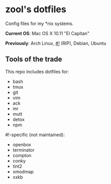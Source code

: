 zool's dotfiles
===============

Config files for my \*nix systems.

**Current OS**: Mac OS X 10.11 "El Capitan"

**Previously**: Arch Linux, [#!](http://crunchbang.org/) (RIP), Debian, Ubuntu

Tools of the trade
------------------

This repo includes dotfiles for:

- bash
- tmux
- git
- vim
- ack
- mr
- mutt
- detox
- npm

&#35;!-specific (not maintained):

- openbox
- terminator
- compton
- conky
- tint2
- xmodmap
- xxkb
